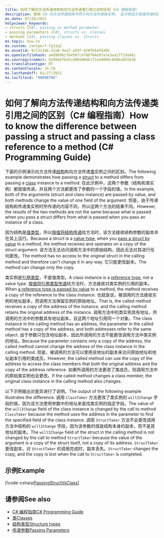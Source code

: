 ```yaml
---
title: 如何了解向方法传递结构和向方法传递类引用之间的区别（C# 编程指南）
description: 使用 C# 向方法传递结构不同于向方法传递类实例。 此示例显示按值传递的结构和类实例。
ms.date: 07/20/2015
helpviewer_keywords:
- structs [C#], passing as method parameter
- passing parameters [C#], structs vs. classes
- methods [C#], passing classes vs. structs
ms.topic: how-to
ms.custom: contperf-fy21q2
ms.assetid: 9c1313a6-32a8-4ea7-a59f-450f66af628b
ms.openlocfilehash: a4d969617b450fcd788764e97afe3aa1ff19a48c
ms.sourcegitcommit: 8299abfbd5c49b596d61f1e4d09bc6b8ba055b36
ms.translationtype: HT
ms.contentlocale: zh-CN
ms.lasthandoff: 01/27/2021
ms.locfileid: "98898796"
---
```

# <a name="how-to-know-the-difference-between-passing-a-struct-and-passing-a-class-reference-to-a-method-c-programming-guide"></a><span data-ttu-id="8e686-104">如何了解向方法传递结构和向方法传递类引用之间的区别（C# 编程指南）</span><span class="sxs-lookup"><span data-stu-id="8e686-104">How to know the difference between passing a struct and passing a class reference to a method (C# Programming Guide)</span></span>

<span data-ttu-id="8e686-105">下面的示例演示向方法传递[结构](../../language-reference/builtin-types/struct.md)和向方法传递[类](../../language-reference/keywords/class.md)实例之间的区别。</span><span class="sxs-lookup"><span data-stu-id="8e686-105">The following example demonstrates how passing a [struct](../../language-reference/builtin-types/struct.md) to a method differs from passing a [class](../../language-reference/keywords/class.md) instance to a method.</span></span> <span data-ttu-id="8e686-106">在此示例中，这两个参数（结构和类实例）都按值传递，并且两个方法都更改了参数的一个字段的值。</span><span class="sxs-lookup"><span data-stu-id="8e686-106">In the example, both of the arguments (struct and class instance) are passed by value, and both methods change the value of one field of the argument.</span></span> <span data-ttu-id="8e686-107">但是，由于传递结构和传递类实例时所传递的内容不同，所以这两个方法的结果不同。</span><span class="sxs-lookup"><span data-stu-id="8e686-107">However, the results of the two methods are not the same because what is passed when you pass a struct differs from what is passed when you pass an instance of a class.</span></span>  
  
 <span data-ttu-id="8e686-108">因为结构是[值类型](../../language-reference/builtin-types/value-types.md)，所以[按值将结构传递](./passing-value-type-parameters.md)给方法时，该方法接收结构参数的副本并在其上运行。</span><span class="sxs-lookup"><span data-stu-id="8e686-108">Because a struct is a [value type](../../language-reference/builtin-types/value-types.md), when you [pass a struct by value](./passing-value-type-parameters.md) to a method, the method receives and operates on a copy of the struct argument.</span></span> <span data-ttu-id="8e686-109">该方法无法访问调用方法中的原始结构，因此无法对其进行任何更改。</span><span class="sxs-lookup"><span data-stu-id="8e686-109">The method has no access to the original struct in the calling method and therefore can't change it in any way.</span></span> <span data-ttu-id="8e686-110">它只能更改副本。</span><span class="sxs-lookup"><span data-stu-id="8e686-110">The method can change only the copy.</span></span>  
  
 <span data-ttu-id="8e686-111">类实例是[引用类型](../../language-reference/keywords/reference-types.md)，不是值类型。</span><span class="sxs-lookup"><span data-stu-id="8e686-111">A class instance is a [reference type](../../language-reference/keywords/reference-types.md), not a value type.</span></span> <span data-ttu-id="8e686-112">[按值将引用类型传递](./passing-reference-type-parameters.md)给方法时，方法接收对类实例的引用的副本。</span><span class="sxs-lookup"><span data-stu-id="8e686-112">When [a reference type is passed by value](./passing-reference-type-parameters.md) to a method, the method receives a copy of the reference to the class instance.</span></span> <span data-ttu-id="8e686-113">也就是说，被调用的方法接收实例的地址副本，而调用方法保留实例的原始地址。</span><span class="sxs-lookup"><span data-stu-id="8e686-113">That is, the called method receives a copy of the address of the instance, and the calling method retains the original address of the instance.</span></span> <span data-ttu-id="8e686-114">调用方法中的类实例具有地址，所调用的方法中的参数具有地址副本，且这两个地址引用同一个对象。</span><span class="sxs-lookup"><span data-stu-id="8e686-114">The class instance in the calling method has an address, the parameter in the called method has a copy of the address, and both addresses refer to the same object.</span></span> <span data-ttu-id="8e686-115">由于参数只包含地址副本，因此所调用的方法不能更改调用方法中类实例的地址。</span><span class="sxs-lookup"><span data-stu-id="8e686-115">Because the parameter contains only a copy of the address, the called method cannot change the address of the class instance in the calling method.</span></span> <span data-ttu-id="8e686-116">但是，被调用的方法可以使用该地址的副本来访问原始地址和地址副本引用的类成员。</span><span class="sxs-lookup"><span data-stu-id="8e686-116">However, the called method can use the copy of the address to access the class members that both the original address and the copy of the address reference.</span></span> <span data-ttu-id="8e686-117">如果所调用的方法更改了类成员，则调用方法中的原始类实例也会更改。</span><span class="sxs-lookup"><span data-stu-id="8e686-117">If the called method changes a class member, the original class instance in the calling method also changes.</span></span>  
  
 <span data-ttu-id="8e686-118">以下示例输出对差异进行了说明。</span><span class="sxs-lookup"><span data-stu-id="8e686-118">The output of the following example illustrates the difference.</span></span> <span data-ttu-id="8e686-119">调用 `ClassTaker` 方法更改了类实例的 `willIChange` 字段的值，因为该方法使用参数中的地址来查找类实例的指定字段。</span><span class="sxs-lookup"><span data-stu-id="8e686-119">The value of the `willIChange` field of the class instance is changed by the call to method `ClassTaker` because the method uses the address in the parameter to find the specified field of the class instance.</span></span> <span data-ttu-id="8e686-120">调用 `StructTaker` 方法不会更改调用方法中结构的 `willIChange` 字段，因为该参数的值是结构本身的副本，而不是其地址的副本。</span><span class="sxs-lookup"><span data-stu-id="8e686-120">The `willIChange` field of the struct in the calling method is not changed by the call to method `StructTaker` because the value of the argument is a copy of the struct itself, not a copy of its address.</span></span> <span data-ttu-id="8e686-121">`StructTaker` 更改副本，对 `StructTaker` 的调用完成时，副本丢失。</span><span class="sxs-lookup"><span data-stu-id="8e686-121">`StructTaker` changes the copy, and the copy is lost when the call to `StructTaker` is completed.</span></span>  
  
## <a name="example"></a><span data-ttu-id="8e686-122">示例</span><span class="sxs-lookup"><span data-stu-id="8e686-122">Example</span></span>  

 [!code-csharp[PassingStructVsClass](snippets/how-to-know-the-difference-passing-a-struct-and-passing-a-class-to-a-method/Program.cs)]  
  
## <a name="see-also"></a><span data-ttu-id="8e686-123">请参阅</span><span class="sxs-lookup"><span data-stu-id="8e686-123">See also</span></span>

- [<span data-ttu-id="8e686-124">C# 编程指南</span><span class="sxs-lookup"><span data-stu-id="8e686-124">C# Programming Guide</span></span>](../index.md)
- [<span data-ttu-id="8e686-125">类</span><span class="sxs-lookup"><span data-stu-id="8e686-125">Classes</span></span>](./classes.md)
- [<span data-ttu-id="8e686-126">结构类型</span><span class="sxs-lookup"><span data-stu-id="8e686-126">Structure types</span></span>](../../language-reference/builtin-types/struct.md)
- [<span data-ttu-id="8e686-127">传递参数</span><span class="sxs-lookup"><span data-stu-id="8e686-127">Passing Parameters</span></span>](./passing-parameters.md)
